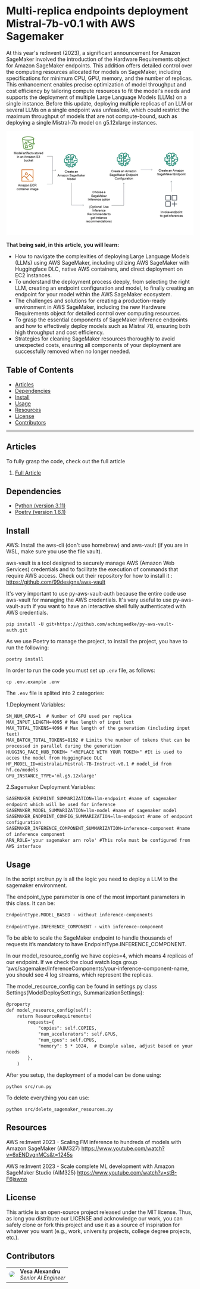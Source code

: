 # Multi-replica endpoints deployment Mistral-7b-v0.1 with AWS Sagemaker

At this year's re:Invent (2023), a significant announcement for Amazon SageMaker involved the introduction of the Hardware Requirements object for Amazon SageMaker endpoints. 
This addition offers detailed control over the computing resources allocated for models on SageMaker, including specifications for minimum CPU, GPU, memory, and the number of replicas. 
This enhancement enables precise optimization of model throughput and cost efficiency by tailoring compute resources to fit the model's needs and supports the deployment of multiple Large Language Models (LLMs) on a single instance. 
Before this update, deploying multiple replicas of an LLM or several LLMs on a single endpoint was unfeasible, which could restrict the maximum throughput of models that are not compute-bound, such as deploying a single Mistral-7b model on g5.12xlarge instances.

![Architecture](./media/sagemaker_architecture.png)

**That being said, in this article, you will learn:**

- How to navigate the complexities of deploying Large Language Models (LLMs) using AWS SageMaker, including utilizing AWS SageMaker with Huggingface DLC, native AWS containers, and direct deployment on EC2 instances.
- To understand the deployment process deeply, from selecting the right LLM, creating an endpoint configuration and model, to finally creating an endpoint for your model within the AWS SageMaker ecosystem.
- The challenges and solutions for creating a production-ready environment in AWS SageMaker, including the new Hardware Requirements object for detailed control over computing resources.
- To grasp the essential components of SageMaker inference endpoints and how to effectively deploy models such as Mistral 7B, ensuring both high throughput and cost efficiency.
- Strategies for cleaning SageMaker resources thoroughly to avoid unexpected costs, ensuring all components of your deployment are successfully removed when no longer needed.

## Table of Contents

- [Articles](#articles)
- [Dependencies](#dependencies)
- [Install](#install)
- [Usage](#usage)
- [Resources](#resources)
- [License](#license)
- [Contributors](#contributors)

------

## Articles

To fully grasp the code, check out the full article

1. [Full Article](https://decodingml.substack.com/p/youre-not-digging-deeper-into-concepts)

## Dependencies

- [Python (version 3.11)](https://www.python.org/downloads/)
- [Poetry (version 1.6.1)](https://python-poetry.org/)


## Install

AWS: Install the aws-cli (don't use homebrew) and aws-vault (if you are in WSL, make sure you use the file vault).

aws-vault is a tool designed to securely manage AWS (Amazon Web Services) credentials and to facilitate the execution of commands that require AWS access. 
Check out their repository for how to install it : https://github.com/99designs/aws-vault

It's very important to use py-aws-vault-auth because the entire code use aws-vault for managing the AWS credentials.
It's very useful to use py-aws-vault-auth if you want to have an interactive shell fully authenticated with AWS credentials.
```shell
pip install -U git+https://github.com/achimgaedke/py-aws-vault-auth.git
```

As we use Poetry to manage the project, to install the project, you have to run the following:
```shell
poetry install
```

In order to run the code you must set up `.env` file, as follows:
```shell
cp .env.example .env
```

The `.env` file is splited into 2 categories:

1.Deployment Variables:
```shell
SM_NUM_GPUS=1  # Number of GPU used per replica
MAX_INPUT_LENGTH=4095 # Max length of input text
MAX_TOTAL_TOKENS=4096 # Max length of the generation (including input text)
MAX_BATCH_TOTAL_TOKENS=8192 # Limits the number of tokens that can be processed in parallel during the generation
HUGGING_FACE_HUB_TOKEN= "<REPLACE WITH YOUR TOKEN>" #It is used to acces the model from HuggingFace DLC
HF_MODEL_ID=mistralai/Mistral-7B-Instruct-v0.1 # model_id from hf.co/models
GPU_INSTANCE_TYPE='ml.g5.12xlarge'

```

2.Sagemaker Deployment Variables:
```shell
SAGEMAKER_ENDPOINT_SUMMARIZATION=llm-endpoint #name of sagemaker endpoint which will be used for inference
SAGEMAKER_MODEL_SUMMARIZATION=llm-model #name of sagemaker model
SAGEMAKER_ENDPOINT_CONFIG_SUMMARIZATION=llm-endpoint #name of endpoint configuration
SAGEMAKER_INFERENCE_COMPONENT_SUMMARIZATION=inference-component #name of inference component
ARN_ROLE='your sagemaker arn role' #This role must be configured from AWS interface

```

## Usage
In the script src/run.py is all the logic you need to deploy a LLM to the sagemaker environment.

The endpoint_type parameter is one of the most important parameters in this class. It can be:

    EndpointType.MODEL_BASED - without inference-components

    EndpointType.INFERENCE_COMPONENT - with inference-component

To be able to scale the SageMaker endpoint to handle thousands of requests it’s mandatory to have EndpointType.INFERENCE_COMPONENT.

In our model_resource_config we have copies=4, which means 4 replicas of our endpoint. If we check the cloud watch logs group ‘aws/sagemaker/InferenceComponents/your-inference-component-name, you should see 4 log streams, which represent the replicas.

The model_resource_config can be found in settings.py 
class Settings(ModelDeploySettings, SummarizationSettings):

    @property
    def model_resource_config(self):
        return ResourceRequirements(
            requests={
                "copies": self.COPIES,
                "num_accelerators": self.GPUS,
                "num_cpus": self.CPUS,
                "memory": 5 * 1024,  # Example value, adjust based on your needs
            },
        )


After you setup, the deployment of a model can be done using:
```shell
python src/run.py
```

To delete everything you can use:
```shell
python src/delete_sagemaker_resources.py
```

## Resources
AWS re:Invent 2023 - Scaling FM inference to hundreds of models with Amazon SageMaker (AIM327)
https://www.youtube.com/watch?v=6xENDvgnMCs&t=1245s 

AWS re:Invent 2023 - Scale complete ML development with Amazon SageMaker Studio (AIM325)
https://www.youtube.com/watch?v=stB-F6jswno

## License

This article is an open-source project released under the MIT license. Thus, as long you distribute our LICENSE and acknowledge our work, you can safely clone or fork this project and use it as a source of inspiration for whatever you want (e.g., work, university projects, college degree projects, etc.).

## Contributors

<table>
  <tr>
    <td><a href="https://github.com/alexandruvesa" target="_blank"><img src="https://avatars.githubusercontent.com/u/37544969?s=400&u=7b2961a85bf399d0d28e64c606c11e34556f4574&v=4" width="100" style="border-radius:50%;"/></a></td>
    <td>
      <strong>Vesa Alexandru</strong><br />
      <i>Senior AI Engineer</i>
    </td>
  </tr>
</table>
